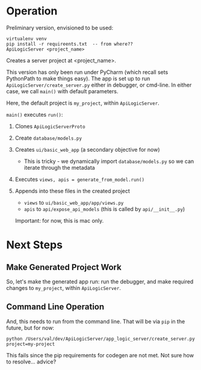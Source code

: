 # Operation
Preliminary version, envisioned to be used:
```
virtualenv venv
pip install -r requireents.txt  -- from where??
ApiLogicServer <project_name>
```
Creates a server project at <project_name>.

This version has only been run under PyCharm (which recall sets
PythonPath to make things easy).  The app is set up to run
```ApiLogicServer/create_server.py``` either
in debugger, or cmd-line.  In either case, we call ```main()```
with default parameters.

Here, the default project is ```my_project```, within ```ApiLogicServer```.

```main()``` executes ```run()```:
1. Clones ```ApiLogicServerProto```
1. Create ```database/models.py```
1. Creates ```ui/basic_web_app``` (a secondary objective for now)
   * This is tricky - we dynamically import ```database/models.py```
    so we can iterate through the metadata
1. Executes ```views, apis = generate_from_model.run()```
1. Appends into these files in the created project
    * ```views``` to ```ui/basic_web_app/app/views.py```
    * ```apis``` to ```api/expose_api_models``` (this is called by ```api/__init__.py```)
    

    Important: for now, this is mac only.

# Next Steps

## Make Generated Project Work
So, let's make the generated app run: run the debugger, and
make required changes to ```my_project```, within ```ApiLogicServer```.
    
## Command Line Operation
And, this needs to run from the command line.
That will be via ```pip``` in the future, but for now:

```
python /Users/val/dev/ApiLogicServer/app_logic_server/create_server.py project=my-project
```
This fails since the pip requirements for codegen are
not met.  Not sure how to resolve... advice?
